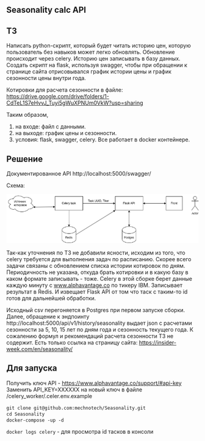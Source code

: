 ##  Seasonality calc API

## ТЗ

Написать python-скрипт, который будет читать историю цен, которую пользователь без навыков может легко обновлять. Обновление происходит через celery. Историю цен записывать в базу данных. Создать скрипт на flask, используя swagger, чтобы при обращении к странице сайта отрисовывался график истории цены и график сезонности цены внутри года.

Котировки для расчета сезонности в файле:
https://drive.google.com/drive/folders/1-CdTeL1S7eHvvJ_Tuyi5gWuXPNUm0VkW?usp=sharing

Таким образом,
1) на входе: файл с данными.
2) на выходе: график цены и сезонности.
3) условия: flask, swagger, celery. Все работает в docker контейнере.

## Решение

Документированное API http://localhost:5000/swagger/

Схема:

![AS IS.drawio.png](flask_api/src/static/scheme.png)

Так-как уточнения по ТЗ не добавили ясности, исходим из того, что celery требуется для выполнения задач по расписанию.
Скорее всего задачи связаны с обновлением списка истории котировок по дням.
Периодичность не указана, откуда брать котировки и в какую базу в каком формате записывать - тоже.
Celery в этой сборке берет данные каждую минуту с www.alphavantage.co по тикеру IBM. Записывает результат в Redis.
И извещает Flask API от том что таск с таким-то id готов для дальнейшей обработки.


Исходный csv перегоняется в Postgres при первом запуске сборки. Далее, обращение к эндпоинту http://localhost:5000/api/v1/history/seasonality
выдает json с расчетами сезонности за 5, 10, 15 лет по дням года и сезонность текущего года.
К сожалению формул и рекомендаций расчета сезонности ТЗ не содержит. Есть только ссылка на страницу сайта:
https://insider-week.com/en/seasonality/

## Для запуска

Получить ключ API - https://www.alphavantage.co/support/#api-key
Заменить API_KEY=XXXXXX на новый ключ в файле /celery_worker/.celer.env.example

```
git clone git@github.com:mechnotech/Seasonality.git
cd Seasonality
docker-compose -up -d
```

`docker logs celery` - для просмотра id тасков в консоли




